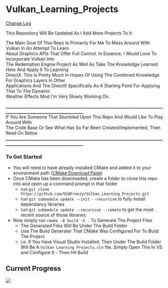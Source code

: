 # Vulkan_Learning_Projects #

[Change Log](https://github.com/USAFrenzy/Vulkan_Learning_Projects/wiki/Change-Log)

This Repository Will Be Updated As I Add More Projects To It.

The Main Goal Of This Repo Is Primarily For Me To Mess Around With Vulkan In An Attempt To Learn \
About Graphics APIs That Offer Full Control. In Essence, I Would Love To Incorporate Vulkan Into \
The Redemption Engine Project As Well As Take The Knowledge Learned Here And Apply It To Learning \
DirectX. This Is Pretty Much In Hopes Of Using The Combined Knowledge For Graphics Layers In Other \
Applications And The DirectX Specifically As A Starting Point For Applying That To The Dynamic \
Weather Effects Mod I'm Very Slowly Working On. 

***________________________________________________________________________________________________________________*** \
If You Are Someone That Stumbled Upon This Repo And Would Like To Play Around With \
The Code Base Or See What Has So Far Been Created/Implemented, Then Read On Below \
***________________________________________________________________________________________________________________*** 

### To Get Started ###
- You will need to have already installed CMake and added it to your environment path ([CMake Download Page](https://cmake.org/download))
- Once CMake has been downloaded, create a folder to clone this repo into and open up a command prompt in that folder
    - run ```git clone https://github.com/USAFrenzy/Vulkan_Learning_Projects.git```
    - run ```git submodule update --init --recursive``` to fully install dependancy libraries
    - run ```git submodule update --recursive --remote``` to get the most recent source of those libraries
- Now simply run ```cmake -B build -S .``` To Generate The Project Files
    - The Generated Files Will Be Under The Build Folder
    - Use The Build Generater That CMake Was Configured For To Build The Project
    - i.e. If You Have Visual Studio Installed, Then Under The Build Folder Will
      Be A ```Vulkan Learning Projects.sln``` file. Simply Open This In VS and 
      Configure It - Then Hit Build 



## Current Progress ##

![](https://github.com/USAFrenzy/Vulkan_Learning_Projects/Resources/Vulkan_Project_Progress_01.gif)

